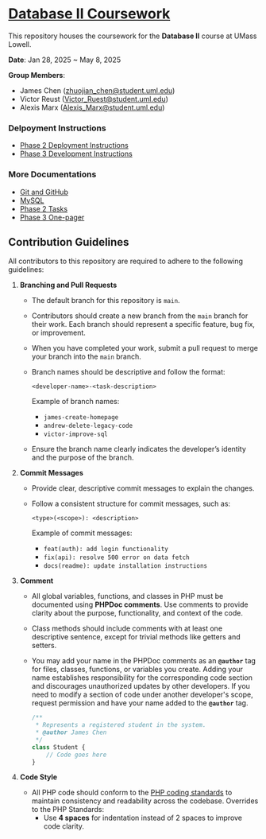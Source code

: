 # [Database II Coursework](https://github.com/TypingHare/database2-uml)

This repository houses the coursework for the **Database II** course at UMass Lowell.

**Date**: Jan 28, 2025 ~ May 8, 2025

**Group Members**:

- James Chen (zhuojian_chen@student.uml.edu)
- Victor Reust (Victor_Ruest@student.uml.edu)
- Alexis Marx (Alexis_Marx@student.uml.edu)

### Delpoyment Instructions

- [Phase 2 Deployment Instructions](phase2/README.md)
- [Phase 3 Development Instructions](phase3/README.md)

### More Documentations

* [Git and GitHub](docs/git_and_github.md)
* [MySQL](docs/mysql.md)
* [Phase 2 Tasks](phase2/docs/tasks.md)
* [Phase 3 One-pager](phase3/docs/one-pager.md)

## Contribution Guidelines

All contributors to this repository are required to adhere to the following guidelines:

1. **Branching and Pull Requests**

   * The default branch for this repository is `main`.

   * Contributors should create a new branch from the `main` branch for their work. Each branch should represent a specific feature, bug fix, or improvement.

   * When you have completed your work, submit a pull request to merge your branch into the `main` branch.

   * Branch names should be descriptive and follow the format:

     ~~~text
     <developer-name>-<task-description>
     ~~~

     Example of branch names:

     - `james-create-homepage`
     - `andrew-delete-legacy-code`
     - `victor-improve-sql`

   * Ensure the branch name clearly indicates the developer’s identity and the purpose of the branch.

2. **Commit Messages**

   - Provide clear, descriptive commit messages to explain the changes.

   - Follow a consistent structure for commit messages, such as:

     ```text
     <type>(<scope>): <description>
     ```

     Example of commit messages:

     - `feat(auth): add login functionality`
     - `fix(api): resolve 500 error on data fetch`
     - `docs(readme): update installation instructions`

3. **Comment**

   * All global variables, functions, and classes in PHP must be documented using **PHPDoc comments**. Use comments to provide clarity about the purpose, functionality, and context of the code.

   * Class methods should include comments with at least one descriptive sentence, except for trivial methods like getters and setters.

   * You may add your name in the PHPDoc comments as an **`@author`** tag for files, classes, functions, or variables you create. Adding your name establishes responsibility for the corresponding code section and discourages unauthorized updates by other developers. If you need to modify a section of code under another developer's scope, request permission and have your name added to the **`@author`** tag.

     ```php
     /**
      * Represents a registered student in the system.
      * @author James Chen
      */
     class Student {
         // Code goes here
     }
     ```

4. **Code Style**

   * All PHP code should conform to the [PHP coding standards](https://www.drupal.org/docs/develop/standards/php/php-coding-standards) to maintain consistency and readability across the codebase. Overrides to the PHP Standards:
     - Use **4 spaces** for indentation instead of 2 spaces to improve code clarity.
